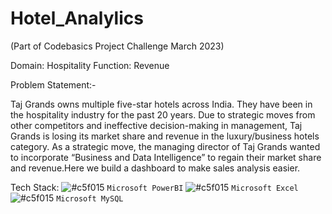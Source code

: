 # Hotel_Analylics

(Part of Codebasics Project Challenge March 2023)

Domain:  Hospitality       Function: Revenue

Problem Statement:-

Taj Grands owns multiple five-star hotels across India. They have been in the hospitality industry for the past 20 years. Due to strategic moves from other competitors and ineffective decision-making in management, Taj Grands is losing its market share and revenue in the luxury/business hotels category. As a strategic move, the managing director of  Taj Grands wanted to incorporate “Business and Data Intelligence” to regain their market share and revenue.Here we build a dashboard to make sales analysis easier. 

Tech Stack:
![#c5f015](https://www.iconsdb.com/icons/download/color/c5f015/circle-16.png) `Microsoft PowerBI`
![#c5f015](https://www.iconsdb.com/icons/download/color/c5f015/circle-16.png) `Microsoft Excel`
![#c5f015](https://www.iconsdb.com/icons/download/color/c5f015/circle-16.png) `Microsoft MySQL`
